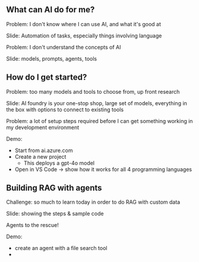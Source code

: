 ## What can AI do for me?

Problem: I don't know where I can use AI, and what it's good at

Slide: Automation of tasks, especially things involving language

Problem: I don't understand the concepts of AI

Slide: models, prompts, agents, tools

## How do I get started?

Problem: too many models and tools to choose from, up front research

Slide: AI foundry is your one-stop shop, large set of models, everything in the box with options to connect to existing tools

Problem: a lot of setup steps required before I can get something working in my development environment

Demo:
 - Start from ai.azure.com
 - Create a new project
    - This deploys a gpt-4o model
 - Open in VS Code
    -> show how it works for all 4 programming languages
 

## Building RAG with agents

Challenge: so much to learn today in order to do RAG with custom data

Slide: showing the steps & sample code

Agents to the rescue!

Demo:
 - create an agent with a file search tool
 - 
